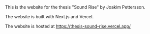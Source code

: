 This is the website for the thesis "Sound Rise" by Joakim Pettersson.

The website is built with Next.js and Vercel.

The website is hosted at https://thesis-sound-rise.vercel.app/



